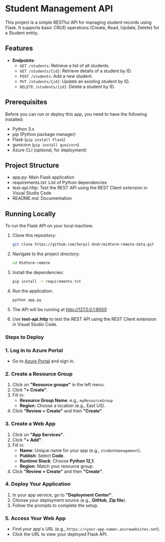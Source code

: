 # Student Management API

This project is a simple RESTful API for managing student records using Flask. It supports basic CRUD operations (Create, Read, Update, Delete) for a Student entity.

## Features

- **Endpoints**:
  - `GET /students`: Retrieve a list of all students.
  - `GET /students/{id}`: Retrieve details of a student by ID.
  - `POST /students`: Add a new student.
  - `PUT /students/{id}`: Update an existing student by ID.
  - `DELETE /students/{id}`: Delete a student by ID.


## Prerequisites

Before you can run or deploy this app, you need to have the following installed:

- Python 3.x
- pip (Python package manager)
- Flask (`pip install Flask`)
- gunicorn (`pip install gunicorn`)
- Azure CLI (optional, for deployment)

## Project Structure

- app.py: Main Flask application 
- requirements.txt: List of Python dependencies 
- test-api.http: Test the REST API using the REST Client extension in Visual Studio Code
- README.md: Documentation

## Running Locally

To run the Flask API on your local machine:

1. Clone this repository:

   ```bash
   git clone https://github.com/Serpil-Dndr/midterm-remote-data.git
   
2. Navigate to the project directory:
   ```bash
   cd Midterm-remote
3. Install the dependencies:
   ```bash
   pip install -r requirements.txt
4. Run the application:
   ```bash
   python app.py
5. The API will be running at http://127.0.0.1:8000
6. Use **test-api.http** to test the REST API using the REST Client extension in Visual Studio Code.

### Steps to Deploy

### 1. Log in to Azure Portal
- Go to [Azure Portal](https://portal.azure.com/) and sign in.

### 2. Create a Resource Group
1. Click on **"Resource groups"** in the left menu.
2. Click **"+ Create"**.
3. Fill in:
   - **Resource Group Name**: e.g., `myResourceGroup`
   - **Region**: Choose a location (e.g., East US).
4. Click **"Review + Create"** and then **"Create"**.

### 3. Create a Web App
1. Click on **"App Services"**.
2. Click **"+ Add"**.
3. Fill in:
   - **Name**: Unique name for your app (e.g., `studentmanagement`).
   - **Publish**: Select **Code**.
   - **Runtime Stack**: Choose **Python 12,1**.
   - **Region**: Match your resource group.
4. Click **"Review + Create"** and then **"Create"**.

### 4. Deploy Your Application
1. In your app service, go to **"Deployment Center"**.
2. Choose your deployment source (e.g., **GitHub**, **Zip file**).
3. Follow the prompts to complete the setup.

### 5. Access Your Web App
- Find your app's URL (e.g., `https://<your-app-name>.azurewebsites.net`).
- Click the URL to view your deployed Flask API.